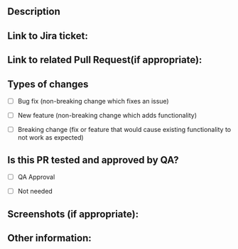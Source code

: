 
## Description
<!--- Describe your changes in detail -->


## Link to Jira ticket:
<!--- Link to the jira ticket -->


## Link to related Pull Request(if appropriate):
<!--- Link to the other PRs-->


## Types of changes
<!--- What types of changes does your code introduce? Put an `x` in all the boxes that apply: -->
- [ ] Bug fix (non-breaking change which fixes an issue)
- [ ] New feature (non-breaking change which adds functionality)
- [ ] Breaking change (fix or feature that would cause existing functionality to not work as expected)


## Is this PR tested and approved by QA?
- [ ] QA Approval
- [ ] Not needed


## Screenshots (if appropriate):


## Other information:


